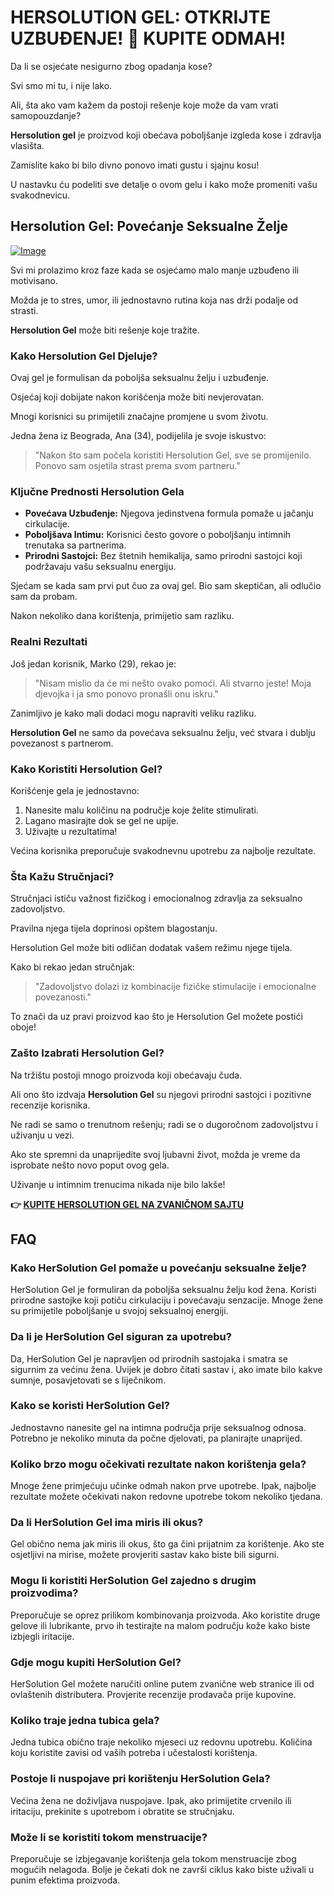 # HERSOLUTION GEL: OTKRIJTE UZBUĐENJE! 💖 KUPITE ODMAH!

Da li se osjećate nesigurno zbog opadanja kose? 

Svi smo mi tu, i nije lako. 

Ali, šta ako vam kažem da postoji rešenje koje može da vam vrati samopouzdanje? 

**Hersolution gel** je proizvod koji obećava poboljšanje izgleda kose i zdravlja vlasišta. 

Zamislite kako bi bilo divno ponovo imati gustu i sjajnu kosu! 

U nastavku ću podeliti sve detalje o ovom gelu i kako može promeniti vašu svakodnevicu.

## Hersolution Gel: Povećanje Seksualne Želje

[![Image](https://www2.sellhealth.com/241/p8g9n003.jpg)](https://gchaffi.com/eCCmDjby)

Svi mi prolazimo kroz faze kada se osjećamo malo manje uzbuđeno ili motivisano. 

Možda je to stres, umor, ili jednostavno rutina koja nas drži podalje od strasti. 

**Hersolution Gel** može biti rešenje koje tražite.

### Kako Hersolution Gel Djeluje?

Ovaj gel je formulisan da poboljša seksualnu želju i uzbuđenje. 

Osjećaj koji dobijate nakon korišćenja može biti nevjerovatan. 

Mnogi korisnici su primijetili značajne promjene u svom životu.

Jedna žena iz Beograda, Ana (34), podijelila je svoje iskustvo:

> "Nakon što sam počela koristiti Hersolution Gel, sve se promijenilo. Ponovo sam osjetila strast prema svom partneru."

### Ključne Prednosti Hersolution Gela

- **Povećava Uzbuđenje:** Njegova jedinstvena formula pomaže u jačanju cirkulacije.
- **Poboljšava Intimu:** Korisnici često govore o poboljšanju intimnih trenutaka sa partnerima.
- **Prirodni Sastojci:** Bez štetnih hemikalija, samo prirodni sastojci koji podržavaju vašu seksualnu energiju.

Sjećam se kada sam prvi put čuo za ovaj gel. Bio sam skeptičan, ali odlučio sam da probam.

Nakon nekoliko dana korištenja, primijetio sam razliku.

### Realni Rezultati

Još jedan korisnik, Marko (29), rekao je:

> "Nisam mislio da će mi nešto ovako pomoći. Ali stvarno jeste! Moja djevojka i ja smo ponovo pronašli onu iskru."

Zanimljivo je kako mali dodaci mogu napraviti veliku razliku.

**Hersolution Gel** ne samo da povećava seksualnu želju, već stvara i dublju povezanost s partnerom.

### Kako Koristiti Hersolution Gel?

Korišćenje gela je jednostavno:

1. Nanesite malu količinu na područje koje želite stimulirati.
2. Lagano masirajte dok se gel ne upije.
3. Uživajte u rezultatima!

Većina korisnika preporučuje svakodnevnu upotrebu za najbolje rezultate.

### Šta Kažu Stručnjaci?

Stručnjaci ističu važnost fizičkog i emocionalnog zdravlja za seksualno zadovoljstvo.

Pravilna njega tijela doprinosi opštem blagostanju.

Hersolution Gel može biti odličan dodatak vašem režimu njege tijela.

Kako bi rekao jedan stručnjak:

> "Zadovoljstvo dolazi iz kombinacije fizičke stimulacije i emocionalne povezanosti."

To znači da uz pravi proizvod kao što je Hersolution Gel možete postići oboje!

### Zašto Izabrati Hersolution Gel?

Na tržištu postoji mnogo proizvoda koji obećavaju čuda.

Ali ono što izdvaja **Hersolution Gel** su njegovi prirodni sastojci i pozitivne recenzije korisnika.

Ne radi se samo o trenutnom rešenju; radi se o dugoročnom zadovoljstvu i uživanju u vezi.

Ako ste spremni da unaprijedite svoj ljubavni život, možda je vreme da isprobate nešto novo poput ovog gela.

Uživanje u intimnim trenucima nikada nije bilo lakše!



**👉 [KUPITE HERSOLUTION GEL NA ZVANIČNOM SAJTU](https://gchaffi.com/eCCmDjby)**

## FAQ

### Kako HerSolution Gel pomaže u povećanju seksualne želje?

HerSolution Gel je formuliran da poboljša seksualnu želju kod žena. Koristi prirodne sastojke koji potiču cirkulaciju i povećavaju senzacije. Mnoge žene su primijetile poboljšanje u svojoj seksualnoj energiji.

### Da li je HerSolution Gel siguran za upotrebu?

Da, HerSolution Gel je napravljen od prirodnih sastojaka i smatra se sigurnim za većinu žena. Uvijek je dobro čitati sastav i, ako imate bilo kakve sumnje, posavjetovati se s liječnikom.

### Kako se koristi HerSolution Gel?

Jednostavno nanesite gel na intimna područja prije seksualnog odnosa. Potrebno je nekoliko minuta da počne djelovati, pa planirajte unaprijed.

### Koliko brzo mogu očekivati rezultate nakon korištenja gela?

Mnoge žene primjećuju učinke odmah nakon prve upotrebe. Ipak, najbolje rezultate možete očekivati nakon redovne upotrebe tokom nekoliko tjedana.

### Da li HerSolution Gel ima miris ili okus?

Gel obično nema jak miris ili okus, što ga čini prijatnim za korištenje. Ako ste osjetljivi na mirise, možete provjeriti sastav kako biste bili sigurni.

### Mogu li koristiti HerSolution Gel zajedno s drugim proizvodima?

Preporučuje se oprez prilikom kombinovanja proizvoda. Ako koristite druge gelove ili lubrikante, prvo ih testirajte na malom području kože kako biste izbjegli iritacije.

### Gdje mogu kupiti HerSolution Gel?

HerSolution Gel možete naručiti online putem zvanične web stranice ili od ovlaštenih distributera. Provjerite recenzije prodavača prije kupovine.

### Koliko traje jedna tubica gela?

Jedna tubica obično traje nekoliko mjeseci uz redovnu upotrebu. Količina koju koristite zavisi od vaših potreba i učestalosti korištenja.

### Postoje li nuspojave pri korištenju HerSolution Gela?

Većina žena ne doživljava nuspojave. Ipak, ako primijetite crvenilo ili iritaciju, prekinite s upotrebom i obratite se stručnjaku.

### Može li se koristiti tokom menstruacije?

Preporučuje se izbjegavanje korištenja gela tokom menstruacije zbog mogućih nelagoda. Bolje je čekati dok ne završi ciklus kako biste uživali u punim efektima proizvoda.